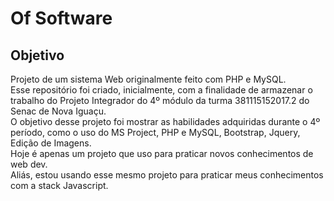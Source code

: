 # Of Software

## Objetivo

Projeto de um sistema Web originalmente feito com PHP e MySQL.\
Esse repositório foi criado, inicialmente, com a finalidade de armazenar o trabalho do Projeto Integrador do 4º módulo da turma 381115152017.2 do Senac de Nova Iguaçu.\
O objetivo desse projeto foi mostrar as habilidades adquiridas durante o 4º período, como o uso do MS Project, PHP e MySQL, Bootstrap, Jquery, Edição de Imagens.\
Hoje é apenas um projeto que uso para praticar novos conhecimentos de web dev.\
Aliás, estou usando esse mesmo projeto para praticar meus conhecimentos com a stack Javascript.

